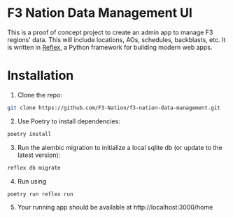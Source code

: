 # F3 Nation Data Management UI

This is a proof of concept project to create an admin app to manage F3 regions' data. This will include locations, AOs, schedules, backblasts, etc. It is written in [Reflex](https://reflex.dev/), a Python framework for building modern web apps.

# Installation

1. Clone the repo:
```sh
git clone https://github.com/F3-Nation/f3-nation-data-management.git
```
2. Use Poetry to install dependencies:
```sh
poetry install
```
3. Run the alembic migration to initialize a local sqlite db (or update to the latest version):
```sh
reflex db migrate
```
4. Run using 
```sh
poetry run reflex run
```
5. Your running app should be available at http://localhost:3000/home